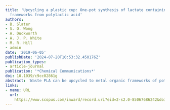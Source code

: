 ```yaml
---
title: 'Upcycling a plastic cup: One-pot synthesis of lactate containing metal organic
  frameworks from polylactic acid'
authors:
- B. Slater
- S. O. Wong
- A. Duckworth
- A. J. P. White
- M. R. Hill
- admin
date: '2019-06-05'
publishDate: '2024-07-20T10:53:32.450176Z'
publication_types:
- article-journal
publication: '*Chemical Communications*'
doi: 10.1039/c9cc02861g
abstract: 'Waste PLA can be upcycled to metal organic frameworks of potential high value in a one-pot synthesis scheme, where PLA depolymerisation occurs in situ. Three homochiral lactate based frameworks were successfully synthesised and characterised from PLA as a feed source, including ZnBLD. The chiral separation ability of ZnBLD was maintained.'
links:
- name: URL
  url: 
    https://www.scopus.com/inward/record.uri?eid=2-s2.0-85067686242&doi=10.1039%2fc9cc02861g&partnerID=40&md5=f7a38cb5fff741ff66def5d044c2356d
---
```

